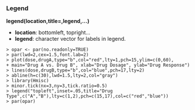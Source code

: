 ### Legend

**legend(location,title=,legend,...)**
* **location**: bottomleft, topright...
* **legend**: character vector for labels in legend.

```
> opar <- par(no.readonly=TRUE)
> par(lwd=2,cex=1.5,font.lab=2)
> plot(dose,drugA,type="b",col="red",lty=1,pch=15,ylim=c(0,60),
+ main="Drug A vs. Drug B", xlab="Drug Dosage", ylab="Drug Response")
> lines(dose,drugB,type="b",col="blue",pch=17,lty=2)
> abline(h=c(30),lwd=1.5,lty=2,col="gray")
> library(Hmisc)
> minor.tick(nx=3,ny=3,tick.ratio=0.5)
> legend("topleft",inset=.05,title="Drug Type",c("A","B"),lty=c(1,2),pch=c(15,17),col=c("red","blue"))
> par(opar)
```